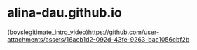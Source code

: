 # alina-dau.github.io
(boyslegitimate_intro_video)https://github.com/user-attachments/assets/16acb1d2-092d-43fe-9263-bac1056cbf2b

